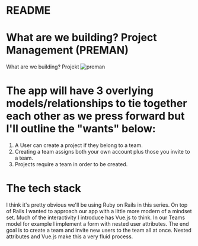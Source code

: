 # README

# What are we building? Project Management (PREMAN)
What are we building? Projekt
![preman](https://user-images.githubusercontent.com/92254494/142727767-d0450d46-78f2-402f-85b3-ae127c5a9c48.PNG)

# The app will have 3 overlying models/relationships to tie together each other as we press forward but I'll outline the "wants" below:

1. A User can create a project if they belong to a team.
2. Creating a team assigns both your own account plus those you invite to a team.
3. Projects require a team in order to be created.

# The tech stack
I think it's pretty obvious we'll be using Ruby on Rails in this series. On top of Rails I wanted to approach our app with a little more modern of a mindset set. Much of the interactivity I introduce has Vue.js to think. In our Teams model for example I implement a form with nested user attributes. The end goal is to create a team and invite new users to the team all at once. Nested attributes and Vue.js make this a very fluid process.
